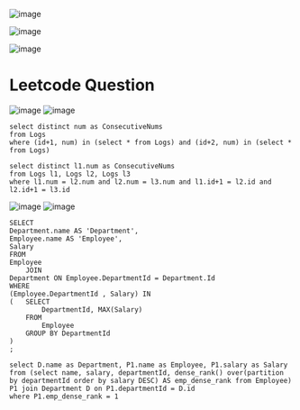 ![image](https://user-images.githubusercontent.com/60442877/206073694-61f8ae1e-6b8c-4536-8693-f6a614bd9a5b.png)

![image](https://user-images.githubusercontent.com/60442877/206073780-dbf56e31-da13-40e1-8065-5f2a2a2b322b.png)

![image](https://user-images.githubusercontent.com/60442877/206074067-a3119724-d09d-4f02-a1a1-c68b145148e3.png)

# Leetcode Question

![image](https://user-images.githubusercontent.com/60442877/213220493-c05564d2-ec00-482e-8f9e-43164d763e27.png)
![image](https://user-images.githubusercontent.com/60442877/213220556-247d5d64-93fd-4a18-8fa6-4439ad9c356e.png)

    select distinct num as ConsecutiveNums
    from Logs
    where (id+1, num) in (select * from Logs) and (id+2, num) in (select * from Logs)

    select distinct l1.num as ConsecutiveNums
    from Logs l1, Logs l2, Logs l3
    where l1.num = l2.num and l2.num = l3.num and l1.id+1 = l2.id and l2.id+1 = l3.id


![image](https://user-images.githubusercontent.com/60442877/213299179-385e2537-1fdc-4c10-a66b-75b3e61c167f.png)
![image](https://user-images.githubusercontent.com/60442877/213299265-58c53bc8-3b41-4920-9538-f535e6874f48.png)

    SELECT
    Department.name AS 'Department',
    Employee.name AS 'Employee',
    Salary
    FROM
    Employee
        JOIN
    Department ON Employee.DepartmentId = Department.Id
    WHERE
    (Employee.DepartmentId , Salary) IN
    (   SELECT
            DepartmentId, MAX(Salary)
        FROM
            Employee
        GROUP BY DepartmentId
    )
    ;

    select D.name as Department, P1.name as Employee, P1.salary as Salary
    from (select name, salary, departmentId, dense_rank() over(partition by departmentId order by salary DESC) AS emp_dense_rank from Employee) P1 join Department D on P1.departmentId = D.id
    where P1.emp_dense_rank = 1

    
    
